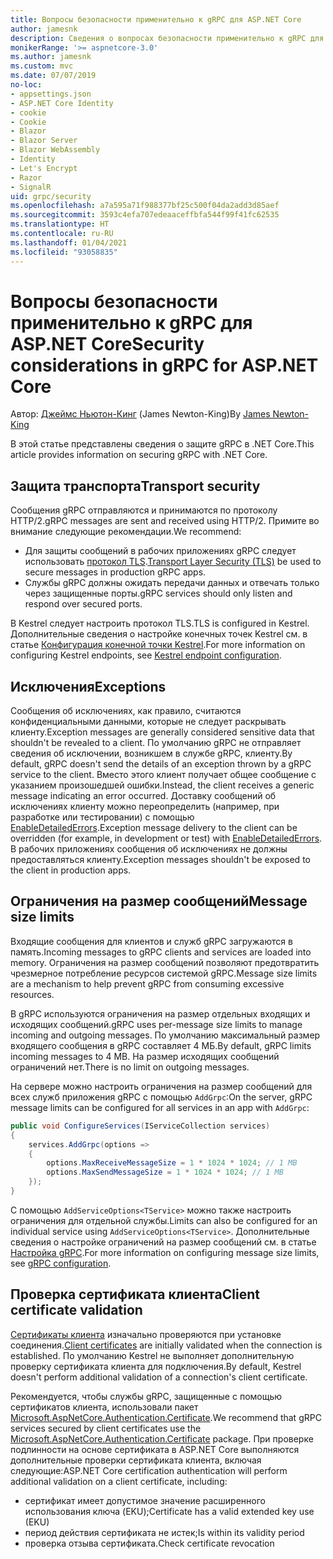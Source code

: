 ```yaml
---
title: Вопросы безопасности применительно к gRPC для ASP.NET Core
author: jamesnk
description: Сведения о вопросах безопасности применительно к gRPC для ASP.NET Core.
monikerRange: '>= aspnetcore-3.0'
ms.author: jamesnk
ms.custom: mvc
ms.date: 07/07/2019
no-loc:
- appsettings.json
- ASP.NET Core Identity
- cookie
- Cookie
- Blazor
- Blazor Server
- Blazor WebAssembly
- Identity
- Let's Encrypt
- Razor
- SignalR
uid: grpc/security
ms.openlocfilehash: a7a595a71f988377bf25c500f04da2add3d85aef
ms.sourcegitcommit: 3593c4efa707edeaaceffbfa544f99f41fc62535
ms.translationtype: HT
ms.contentlocale: ru-RU
ms.lasthandoff: 01/04/2021
ms.locfileid: "93058835"
---
```

# <a name="security-considerations-in-grpc-for-aspnet-core"></a><span data-ttu-id="91a29-103">Вопросы безопасности применительно к gRPC для ASP.NET Core</span><span class="sxs-lookup"><span data-stu-id="91a29-103">Security considerations in gRPC for ASP.NET Core</span></span>

<span data-ttu-id="91a29-104">Автор: [Джеймс Ньютон-Кинг](https://twitter.com/jamesnk) (James Newton-King)</span><span class="sxs-lookup"><span data-stu-id="91a29-104">By [James Newton-King](https://twitter.com/jamesnk)</span></span>

<span data-ttu-id="91a29-105">В этой статье представлены сведения о защите gRPC в .NET Core.</span><span class="sxs-lookup"><span data-stu-id="91a29-105">This article provides information on securing gRPC with .NET Core.</span></span>

## <a name="transport-security"></a><span data-ttu-id="91a29-106">Защита транспорта</span><span class="sxs-lookup"><span data-stu-id="91a29-106">Transport security</span></span>

<span data-ttu-id="91a29-107">Сообщения gRPC отправляются и принимаются по протоколу HTTP/2.</span><span class="sxs-lookup"><span data-stu-id="91a29-107">gRPC messages are sent and received using HTTP/2.</span></span> <span data-ttu-id="91a29-108">Примите во внимание следующие рекомендации.</span><span class="sxs-lookup"><span data-stu-id="91a29-108">We recommend:</span></span>

* <span data-ttu-id="91a29-109">Для защиты сообщений в рабочих приложениях gRPC следует использовать [протокол TLS](https://tools.ietf.org/html/rfc5246).</span><span class="sxs-lookup"><span data-stu-id="91a29-109">[Transport Layer Security (TLS)](https://tools.ietf.org/html/rfc5246) be used to secure messages in production gRPC apps.</span></span>
* <span data-ttu-id="91a29-110">Службы gRPC должны ожидать передачи данных и отвечать только через защищенные порты.</span><span class="sxs-lookup"><span data-stu-id="91a29-110">gRPC services should only listen and respond over secured ports.</span></span>

<span data-ttu-id="91a29-111">В Kestrel следует настроить протокол TLS.</span><span class="sxs-lookup"><span data-stu-id="91a29-111">TLS is configured in Kestrel.</span></span> <span data-ttu-id="91a29-112">Дополнительные сведения о настройке конечных точек Kestrel см. в статье [Конфигурация конечной точки Kestrel](xref:fundamentals/servers/kestrel#endpoint-configuration).</span><span class="sxs-lookup"><span data-stu-id="91a29-112">For more information on configuring Kestrel endpoints, see [Kestrel endpoint configuration](xref:fundamentals/servers/kestrel#endpoint-configuration).</span></span>

## <a name="exceptions"></a><span data-ttu-id="91a29-113">Исключения</span><span class="sxs-lookup"><span data-stu-id="91a29-113">Exceptions</span></span>

<span data-ttu-id="91a29-114">Сообщения об исключениях, как правило, считаются конфиденциальными данными, которые не следует раскрывать клиенту.</span><span class="sxs-lookup"><span data-stu-id="91a29-114">Exception messages are generally considered sensitive data that shouldn't be revealed to a client.</span></span> <span data-ttu-id="91a29-115">По умолчанию gRPC не отправляет сведения об исключении, возникшем в службе gRPC, клиенту.</span><span class="sxs-lookup"><span data-stu-id="91a29-115">By default, gRPC doesn't send the details of an exception thrown by a gRPC service to the client.</span></span> <span data-ttu-id="91a29-116">Вместо этого клиент получает общее сообщение с указанием произошедшей ошибки.</span><span class="sxs-lookup"><span data-stu-id="91a29-116">Instead, the client receives a generic message indicating an error occurred.</span></span> <span data-ttu-id="91a29-117">Доставку сообщений об исключениях клиенту можно переопределить (например, при разработке или тестировании) с помощью [EnableDetailedErrors](xref:grpc/configuration#configure-services-options).</span><span class="sxs-lookup"><span data-stu-id="91a29-117">Exception message delivery to the client can be overridden (for example, in development or test) with [EnableDetailedErrors](xref:grpc/configuration#configure-services-options).</span></span> <span data-ttu-id="91a29-118">В рабочих приложениях сообщения об исключениях не должны предоставляться клиенту.</span><span class="sxs-lookup"><span data-stu-id="91a29-118">Exception messages shouldn't be exposed to the client in production apps.</span></span>

## <a name="message-size-limits"></a><span data-ttu-id="91a29-119">Ограничения на размер сообщений</span><span class="sxs-lookup"><span data-stu-id="91a29-119">Message size limits</span></span>

<span data-ttu-id="91a29-120">Входящие сообщения для клиентов и служб gRPC загружаются в память.</span><span class="sxs-lookup"><span data-stu-id="91a29-120">Incoming messages to gRPC clients and services are loaded into memory.</span></span> <span data-ttu-id="91a29-121">Ограничения на размер сообщений позволяют предотвратить чрезмерное потребление ресурсов системой gRPC.</span><span class="sxs-lookup"><span data-stu-id="91a29-121">Message size limits are a mechanism to help prevent gRPC from consuming excessive resources.</span></span>

<span data-ttu-id="91a29-122">В gRPC используются ограничения на размер отдельных входящих и исходящих сообщений.</span><span class="sxs-lookup"><span data-stu-id="91a29-122">gRPC uses per-message size limits to manage incoming and outgoing messages.</span></span> <span data-ttu-id="91a29-123">По умолчанию максимальный размер входящего сообщения в gRPC составляет 4 МБ.</span><span class="sxs-lookup"><span data-stu-id="91a29-123">By default, gRPC limits incoming messages to 4 MB.</span></span> <span data-ttu-id="91a29-124">На размер исходящих сообщений ограничений нет.</span><span class="sxs-lookup"><span data-stu-id="91a29-124">There is no limit on outgoing messages.</span></span>

<span data-ttu-id="91a29-125">На сервере можно настроить ограничения на размер сообщений для всех служб приложения gRPC с помощью `AddGrpc`:</span><span class="sxs-lookup"><span data-stu-id="91a29-125">On the server, gRPC message limits can be configured for all services in an app with `AddGrpc`:</span></span>

```csharp
public void ConfigureServices(IServiceCollection services)
{
    services.AddGrpc(options =>
    {
        options.MaxReceiveMessageSize = 1 * 1024 * 1024; // 1 MB
        options.MaxSendMessageSize = 1 * 1024 * 1024; // 1 MB
    });
}
```

<span data-ttu-id="91a29-126">С помощью `AddServiceOptions<TService>` можно также настроить ограничения для отдельной службы.</span><span class="sxs-lookup"><span data-stu-id="91a29-126">Limits can also be configured for an individual service using `AddServiceOptions<TService>`.</span></span> <span data-ttu-id="91a29-127">Дополнительные сведения о настройке ограничений на размер сообщений см. в статье [Настройка gRPC](xref:grpc/configuration).</span><span class="sxs-lookup"><span data-stu-id="91a29-127">For more information on configuring message size limits, see [gRPC configuration](xref:grpc/configuration).</span></span>

## <a name="client-certificate-validation"></a><span data-ttu-id="91a29-128">Проверка сертификата клиента</span><span class="sxs-lookup"><span data-stu-id="91a29-128">Client certificate validation</span></span>

<span data-ttu-id="91a29-129">[Сертификаты клиента](https://tools.ietf.org/html/rfc5246#section-7.4.4) изначально проверяются при установке соединения.</span><span class="sxs-lookup"><span data-stu-id="91a29-129">[Client certificates](https://tools.ietf.org/html/rfc5246#section-7.4.4) are initially validated when the connection is established.</span></span> <span data-ttu-id="91a29-130">По умолчанию Kestrel не выполняет дополнительную проверку сертификата клиента для подключения.</span><span class="sxs-lookup"><span data-stu-id="91a29-130">By default, Kestrel doesn't perform additional validation of a connection's client certificate.</span></span>

<span data-ttu-id="91a29-131">Рекомендуется, чтобы службы gRPC, защищенные с помощью сертификатов клиента, использовали пакет [Microsoft.AspNetCore.Authentication.Certificate](xref:security/authentication/certauth).</span><span class="sxs-lookup"><span data-stu-id="91a29-131">We recommend that gRPC services secured by client certificates use the [Microsoft.AspNetCore.Authentication.Certificate](xref:security/authentication/certauth) package.</span></span> <span data-ttu-id="91a29-132">При проверке подлинности на основе сертификата в ASP.NET Core выполняются дополнительные проверки сертификата клиента, включая следующие:</span><span class="sxs-lookup"><span data-stu-id="91a29-132">ASP.NET Core certification authentication will perform additional validation on a client certificate, including:</span></span>

* <span data-ttu-id="91a29-133">сертификат имеет допустимое значение расширенного использования ключа (EKU);</span><span class="sxs-lookup"><span data-stu-id="91a29-133">Certificate has a valid extended key use (EKU)</span></span>
* <span data-ttu-id="91a29-134">период действия сертификата не истек;</span><span class="sxs-lookup"><span data-stu-id="91a29-134">Is within its validity period</span></span>
* <span data-ttu-id="91a29-135">проверка отзыва сертификата.</span><span class="sxs-lookup"><span data-stu-id="91a29-135">Check certificate revocation</span></span>
